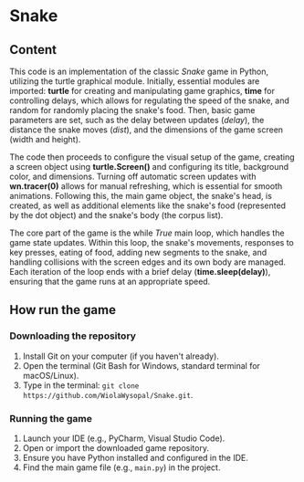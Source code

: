 # Snake

## Content

This code is an implementation of the classic _Snake_ game in Python, utilizing the turtle graphical module. Initially, essential modules are imported: **turtle** for creating and manipulating game graphics, **time** for controlling delays, which allows for regulating the speed of the snake, and random for randomly placing the snake's food. Then, basic game parameters are set, such as the delay between updates (_delay_), the distance the snake moves (_dist_), and the dimensions of the game screen (width and height).

The code then proceeds to configure the visual setup of the game, creating a screen object using **turtle.Screen()** and configuring its title, background color, and dimensions. Turning off automatic screen updates with **wn.tracer(0)** allows for manual refreshing, which is essential for smooth animations. Following this, the main game object, the snake's head, is created, as well as additional elements like the snake's food (represented by the dot object) and the snake's body (the corpus list).

The core part of the game is the while _True_ main loop, which handles the game state updates. Within this loop, the snake's movements, responses to key presses, eating of food, adding new segments to the snake, and handling collisions with the screen edges and its own body are managed. Each iteration of the loop ends with a brief delay (**time.sleep(delay)**), ensuring that the game runs at an appropriate speed.

## How run the game

### Downloading the repository

1. Install Git on your computer (if you haven't already).
2. Open the terminal (Git Bash for Windows, standard terminal for macOS/Linux).
3. Type in the terminal: `git clone https://github.com/WiolaWysopal/Snake.git`.

### Running the game

1. Launch your IDE (e.g., PyCharm, Visual Studio Code).
2. Open or import the downloaded game repository.
3. Ensure you have Python installed and configured in the IDE.
4. Find the main game file (e.g., `main.py`) in the project.